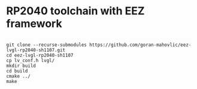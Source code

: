 # RP2040 toolchain with EEZ framework

```

git clone --recurse-submodules https://github.com/goran-mahovlic/eez-lvgl-rp2040-sh1107.git
cd eez-lvgl-rp2040-sh1107
cp lv_conf.h lvgl/
mkdir build
cd build
cmake ../
make

```
